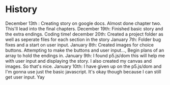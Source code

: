 # History

December 13th : Creating story on google docs. Almost done chapter two. This'll lead into the final chapters. 
December 19th: Finished basic story and the extra endings. Coding time!
december 20th: Created a project folder as well as seperate files for each section in the story
January 7th: Folder bug fixes and a start on user input.
January 8th: Created images for choice buttons. Attempting to make the buttons and user input..., Begin plans of an array to hold the endings in.
January 9th: I found p5.js/dom this will help me with user input and displaying the story. I also created my canvas and images. So that's nice. 
January 10th: I have given up on the p5.js/dom and I'm gonna use just the basic javascript. It's okay though because I can still get user input. Yay
